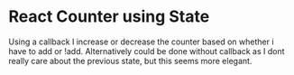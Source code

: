 # React Counter using State 

Using a callback I increase or decrease the counter based on whether i have to add or !add. Alternatively could be done without callback as I dont really care about the previous state, but this seems more elegant.
